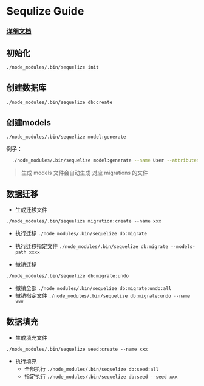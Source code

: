 # Sequlize Guide

### [详细文档]( http://docs.sequelizejs.com/manual/tutorial/migrations.html)

## 初始化

``` bash
./node_modules/.bin/sequelize init
```

## 创建数据库
``` bash
./node_modules/.bin/sequelize db:create
```

## 创建models
`./node_modules/.bin/sequelize model:generate`

例子：

``` bash
  ./node_modules/.bin/sequelize model:generate --name User --attributes firstName:string,lastName:string,email:string
```
> 生成 models 文件会自动生成 对应 migrations 的文件

## 数据迁移

- 生成迁移文件
``` 
./node_modules/.bin/sequelize migration:create --name xxx
```

- 执行迁移 `./node_modules/.bin/sequelize db:migrate`

- 执行迁移指定文件 `./node_modules/.bin/sequelize db:migrate --models-path xxxx`

- 撤销迁移
```
./node_modules/.bin/sequelize db:migrate:undo
```
  - 撤销全部 ``` ./node_modules/.bin/sequelize db:migrate:undo:all ```
  - 撤销指定文件 ``` ./node_modules/.bin/sequelize db:migrate:undo --name xxx ```

## 数据填充

- 生成填充文件
```
./node_modules/.bin/sequelize seed:create --name xxx
```

- 执行填充
  - 全部执行 `./node_modules/.bin/sequelize db:seed:all`
  - 指定执行 `./node_modules/.bin/sequelize db:seed --seed xxx`